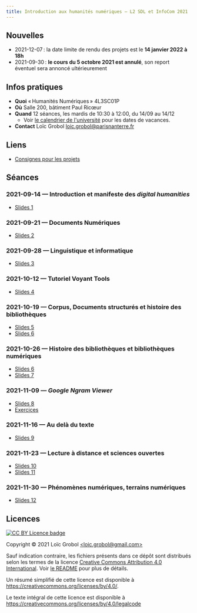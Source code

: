 ```yaml
---
title: Introduction aux humanités numériques — L2 SDL et InfoCom 2021
---
```


[comment]: <> "LTeX: language=fr"

## Nouvelles

- 2021-12-07 : la date limite de rendu des projets est le **14 janvier 2022 à 18h**
- 2021-09-30 : **le cours du 5 octobre 2021 est annulé**, son report éventuel sera annoncé
  ultérieurement

## Infos pratiques

- **Quoi** « Humanités Numériques » 4L3SC01P
- **Où** Salle 200, bâtiment Paul Ricœur
- **Quand** 12 séances, les mardis de 10:30 à 12:00, du 14/09 au 14/12
  - Voir [le calendrier de
    l'université](https://etudiants.parisnanterre.fr/calendrier-universitaire-2021-2022-1018180.kjsp)
    pour les dates de vacances.
- **Contact** Loïc Grobol [<loic.grobol@parisnanterre.fr>](mailto:loic.grobol@parisnanterre.fr)

## Liens

- [Consignes pour les projets](doc/projets.md)

## Séances

### 2021-09-14 — Introduction et manifeste des *digital humanities*

- [Slides 1](https://loicgrobol.github.io/intro-humnum/html_slides/lecture-01.html)

### 2021-09-21 — Documents Numériques

- [Slides 2](https://loicgrobol.github.io/intro-humnum/html_slides/lecture-02.html)

### 2021-09-28 — Linguistique et informatique

- [Slides 3](https://loicgrobol.github.io/intro-humnum/html_slides/lecture-03.html)

### 2021-10-12 — Tutoriel Voyant Tools

- [Slides 4](https://loicgrobol.github.io/intro-humnum/html_slides/lecture-04.html)

### 2021-10-19 — Corpus, Documents structurés et histoire des bibliothèques

- [Slides 5](https://loicgrobol.github.io/intro-humnum/html_slides/lecture-05.html)
- [Slides 6](https://loicgrobol.github.io/intro-humnum/html_slides/lecture-06.html)

### 2021-10-26 — Histoire des bibliothèques et bibliothèques numériques

- [Slides 6](https://loicgrobol.github.io/intro-humnum/html_slides/lecture-06.html)
- [Slides 7](https://loicgrobol.github.io/intro-humnum/html_slides/lecture-07.html)

### 2021-11-09 — *Google Ngram Viewer*

- [Slides 8](https://loicgrobol.github.io/intro-humnum/html_slides/lecture-08.html)
- [Exercices](https://loicgrobol.github.io/intro-humnum/html_slides/exos-08.html)

### 2021-11-16 — Au delà du texte

- [Slides 9](https://loicgrobol.github.io/intro-humnum/html_slides/lecture-09.html)

### 2021-11-23 — Lecture à distance et sciences ouvertes

- [Slides 10](https://loicgrobol.github.io/intro-humnum/html_slides/lecture-10.html)
- [Slides 11](https://loicgrobol.github.io/intro-humnum/html_slides/lecture-11.html)

### 2021-11-30 — Phénomènes numériques, terrains numériques

- [Slides 12](https://loicgrobol.github.io/intro-humnum/html_slides/lecture-12.html)


## Licences

[![CC BY Licence badge](https://i.creativecommons.org/l/by/4.0/88x31.png)](http://creativecommons.org/licenses/by/4.0/)

Copyright © 2021 Loïc Grobol [\<loic.grobol@gmail.com\>](mailto:loic.grobol@gmail.com)

Sauf indication contraire, les fichiers présents dans ce dépôt sont distribués selon les termes de
la licence [Creative Commons Attribution 4.0
International](https://creativecommons.org/licenses/by/4.0/). Voir [le README](README.md#Licences)
pour plus de détails.

 Un résumé simplifié de cette licence est disponible à <https://creativecommons.org/licenses/by/4.0/>.

 Le texte intégral de cette licence est disponible à <https://creativecommons.org/licenses/by/4.0/legalcode>
